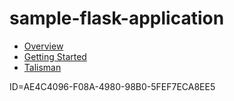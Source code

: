 # sample-flask-application

- [Overview](./overview.md)
- [Getting Started](./getting-started.md)
- [Talisman](talisman.md)


ID=AE4C4096-F08A-4980-98B0-5FEF7ECA8EE5
